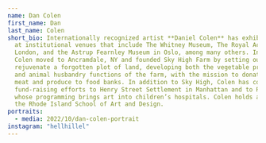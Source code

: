 ```yaml
---
name: Dan Colen
first_name: Dan
last_name: Colen
short_bio: Internationally recognized artist **Daniel Colen** has exhibited work
  at institutional venues that include The Whitney Museum, The Royal Academy in
  London, and the Astrup Fearnley Museum in Oslo, among many others. In 2011,
  Colen moved to Ancramdale, NY and founded Sky High Farm by setting out to
  rejuvenate a forgotten plot of land, developing both the vegetable production
  and animal husbandry functions of the farm, with the mission to donate all
  meat and produce to food banks. In addition to Sky High, Colen has contributed
  fund-raising efforts to Henry Street Settlement in Manhattan and to RX Art
  whose programming brings art into children’s hospitals. Colen holds a BFA from
  the Rhode Island School of Art and Design.
portraits:
  - media: 2022/10/dan-colen-portrait
instagram: "hellhillel"
---
```

